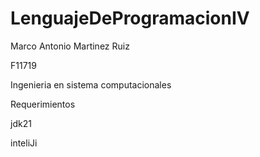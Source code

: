# LenguajeDeProgramacionIV
Marco Antonio Martinez Ruiz

F11719

Ingenieria en sistema computacionales

Requerimientos

jdk21

inteliJi
